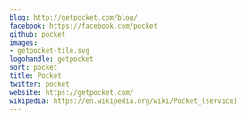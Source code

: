 ```yaml
---
blog: http://getpocket.com/blog/
facebook: https://facebook.com/pocket
github: pocket
images:
- getpocket-tile.svg
logohandle: getpocket
sort: pocket
title: Pocket
twitter: pocket
website: https://getpocket.com/
wikipedia: https://en.wikipedia.org/wiki/Pocket_(service)
---
```

